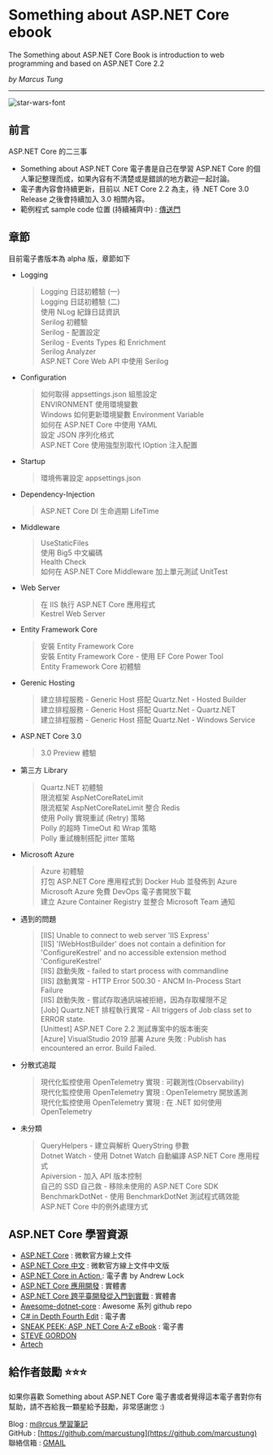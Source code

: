 # Something about ASP.NET Core ebook
The Something about ASP.NET Core Book is introduction to  web programming and based on ASP.NET Core 2.2

*by Marcus Tung*

***

<img alt="star-wars-font" border="0" src="https://fontmeme.com/permalink/190813/68dded8b6b02cad6215108ab0b70a6d3.png" />

## 前言
ASP.NET Core 的二三事

* Something about ASP.NET Core 電子書是自己在學習 ASP.NET Core 的個人筆記整理而成，如果內容有不清楚或是錯誤的地方歡迎一起討論。
* 電子書內容會持續更新，目前以 .NET Core 2.2 為主，待 .NET Core 3.0 Release 之後會持續加入 3.0 相關內容。
* 範例程式 sample code 位置 (持續補齊中) : [傳送門](https://github.com/marcustung/BlogSampleCode)

## 章節 
目前電子書版本為 alpha 版，章節如下

* Logging
    > Logging 日誌初體驗 (一)  
    > Logging 日誌初體驗 (二)  
    > 使用 NLog 紀錄日誌資訊    
    > Serilog 初體驗  
    > Serilog - 配置設定  
    > Serilog - Events Types 和 Enrichment  
    > Serilog Analyzer  
    > ASP.NET Core Web API 中使用 Serilog

* Configuration
    > 如何取得 appsettings.json 組態設定  
    > ENVIRONMENT 使用環境變數  
    > Windows 如何更新環境變數 Environment Variable  
    > 如何在 ASP.NET Core 中使用 YAML  
    > 設定 JSON 序列化格式      
    > ASP.NET Core 使用強型別取代 IOption 注入配置 

* Startup
    > 環境佈署設定 appsettings.json  

* Dependency-Injection
    > ASP.NET Core DI 生命週期 LifeTime  

* Middleware 
    > UseStaticFiles  
    > 使用 Big5 中文編碼  
    > Health Check  
    > 如何在 ASP.NET Core Middleware 加上單元測試 UnitTest    

* Web Server
    > 在 IIS 執行 ASP.NET Core 應用程式  
    > Kestrel Web Server  

* Entity Framework Core
    > 安裝 Entity Framework Core  
    > 安裝 Entity Framework Core - 使用 EF Core Power Tool  
    > Entity Framework Core 初體驗  

* Gerenic Hosting
    > 建立排程服務 - Generic Host 搭配 Quartz.Net - Hosted Builder  
    > 建立排程服務 - Generic Host 搭配 Quartz.Net - Quartz.NET  
    > 建立排程服務 - Generic Host 搭配 Quartz.Net - Windows Service  

* ASP.NET Core 3.0
    > 3.0 Preview 體驗  

* 第三方 Library  
    > Quartz.NET 初體驗  
    > 限流框架 AspNetCoreRateLimit  
    > 限流框架 AspNetCoreRateLimit 整合 Redis  
    > 使用 Polly 實現重試 (Retry) 策略  
    > Polly 的超時 TimeOut 和 Wrap 策略  
    > Polly 重試機制搭配 jitter 策略  

* Microsoft Azure
    > Azure 初體驗    
    > 打包 ASP.NET Core 應用程式到 Docker Hub 並發佈到 Azure    
    > Microsoft Azure 免費 DevOps 電子書開放下載   
    > 建立 Azure Container Registry 並整合 Microsoft Team 通知   

* 遇到的問題
    > [IIS] Unable to connect to web server 'IIS Express'  
    > [IIS] 'IWebHostBuilder' does not contain a definition for 'ConfigureKestrel' and no accessible extension method 'ConfigureKestrel'  
    > [IIS] 啟動失敗 - failed to start process with commandline   
    > [IIS] 啟動異常 - HTTP Error 500.30 - ANCM In-Process Start Failure  
    > [IIS] 啟動失敗 - 嘗試存取通訊端被拒絕，因為存取權限不足  
    > [Job] Quartz.NET 排程執行異常 - All triggers of Job class set to ERROR state.  
    > [Unittest] ASP.NET Core 2.2 測試專案中的版本衝突  
    > [Azure] VisualStudio 2019 部署 Azure 失敗 : Publish has encountered an error. Build Failed.

* 分散式追蹤
    > 現代化監控使用 OpenTelemetry 實現 : 可觀測性(Observability)     
    > 現代化監控使用 OpenTelemetry 實現 : OpenTelemetry 開放遙測     
    > 現代化監控使用 OpenTelemetry 實現 : 在 .NET 如何使用 OpenTelemetry     
    
* 未分類
    > QueryHelpers - 建立與解析 QueryString 參數  
    > Dotnet Watch - 使用 Dotnet Watch 自動編譯 ASP.NET Core 應用程式   
    > Apiversion - 加入 API 版本控制   
    > 自己的 SSD 自己救 - 移除未使用的 ASP.NET Core SDK    
    > BenchmarkDotNet - 使用 BenchmarkDotNet 測試程式碼效能   
    > ASP.NET Core 中的例外處理方式  
 

## ASP.NET Core 學習資源

* [ASP.NET Core](https://docs.microsoft.com/zh-tw/aspnet/core/) : 微軟官方線上文件
* [ASP.NET Core 中文](https://docs.microsoft.com/zh-tw/aspnet/core) : 微軟官方線上文件中文版
* [ASP.NET Core in Action ](https://www.manning.com/books/asp-net-core-in-action?a_aid=aspnetcore-in-action&a_bid=5b1b11eb) : 電子書 by Andrew Lock
* [ASP.NET Core 應用開發](https://www.tenlong.com.tw/products/9787302479901) : 實體書
* [ASP.NET Core 跨平臺開發從入門到實戰](https://www.tenlong.com.tw/products/9787121311451) : 實體書
* [Awesome-dotnet-core](https://github.com/thangchung/awesome-dotnet-core) : Awesome 系列 github repo
* [C# in Depth Fourth Edit](https://www.manning.com/books/c-sharp-in-depth-fourth-edition) : 電子書  
* [SNEAK PEEK: ASP .NET Core A-Z eBook](https://wakeupandcode.com/sneak-peek-asp-net-core-a-z-ebook/) : 電子書
* [STEVE GORDON](https://www.stevejgordon.co.uk/)
* [Artech](https://www.cnblogs.com/artech/) 

## 給作者鼓勵 ⭐️⭐️⭐️
如果你喜歡 Something about ASP.NET Core 電子書或者覺得這本電子書對你有幫助，請不吝給我一顆星給予鼓勵，非常感謝您 :)

Blog : [m@rcus 學習筆記](https://marcus116.blogspot.com/)  
GitHub : [https://github.com/marcustung](https://github.com/marcustung)  
聯絡信箱 : [GMAIL](marcustung116@gmail.com)
